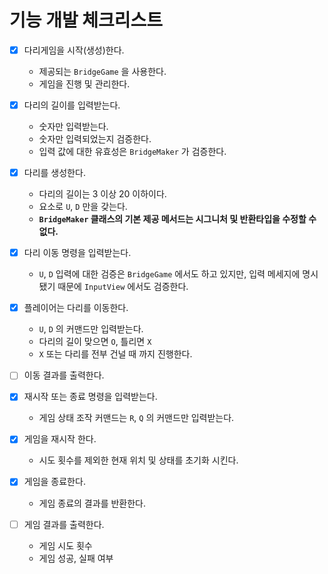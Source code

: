 # 기능 개발 체크리스트

- [X] 다리게임을 시작(생성)한다.
    - 제공되는 `BridgeGame` 을 사용한다.
    - 게임을 진행 및 관리한다.

- [X] 다리의 길이를 입력받는다.
    - 숫자만 입력받는다.
    - 숫자만 입력되었는지 검증한다.
    - 입력 값에 대한 유효성은 `BridgeMaker` 가 검증한다. 

- [X] 다리를 생성한다.
    - 다리의 길이는 3 이상 20 이하이다.
    - 요소로 `U`, `D` 만을 갖는다.
    - **`BridgeMaker` 클래스의 기본 제공 메서드는 시그니처 및 반환타입을 수정할 수 없다.**

- [X] 다리 이동 명령을 입력받는다.
  - `U`, `D` 입력에 대한 검증은 `BridgeGame` 에서도 하고 있지만, 입력 메세지에 명시됐기 때문에 `InputView` 에서도 검증한다.

- [X] 플레이어는 다리를 이동한다.
    - `U`, `D` 의 커맨드만 입력받는다.
    - 다리의 길이 맞으면 `O`, 틀리면 `X`
    - `X` 또는 다리를 전부 건널 때 까지 진행한다.

- [ ] 이동 결과를 출력한다.

- [X] 재시작 또는 종료 명령을 입력받는다.
    - 게임 상태 조작 커맨드는 `R`, `Q` 의 커맨드만 입력받는다.

- [X] 게임을 재시작 한다.
    - 시도 횟수를 제외한 현재 위치 및 상태를 초기화 시킨다.

- [X] 게임을 종료한다.
    - 게임 종료의 결과를 반환한다.

- [ ] 게임 결과를 출력한다.
    - 게임 시도 횟수
    - 게임 성공, 실패 여부
